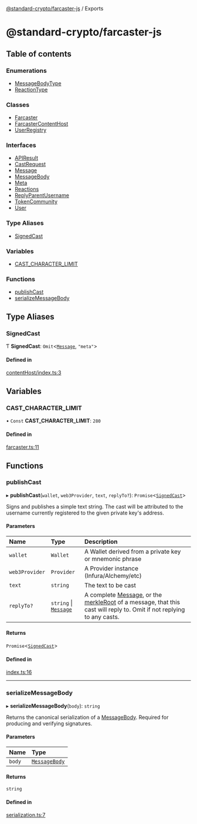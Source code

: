 [@standard-crypto/farcaster-js](README.md) / Exports

# @standard-crypto/farcaster-js

## Table of contents

### Enumerations

- [MessageBodyType](enums/MessageBodyType.md)
- [ReactionType](enums/ReactionType.md)

### Classes

- [Farcaster](classes/Farcaster.md)
- [FarcasterContentHost](classes/FarcasterContentHost.md)
- [UserRegistry](classes/UserRegistry.md)

### Interfaces

- [APIResult](interfaces/APIResult.md)
- [CastRequest](interfaces/CastRequest.md)
- [Message](interfaces/Message.md)
- [MessageBody](interfaces/MessageBody.md)
- [Meta](interfaces/Meta.md)
- [Reactions](interfaces/Reactions.md)
- [ReplyParentUsername](interfaces/ReplyParentUsername.md)
- [TokenCommunity](interfaces/TokenCommunity.md)
- [User](interfaces/User.md)

### Type Aliases

- [SignedCast](modules.md#signedcast)

### Variables

- [CAST\_CHARACTER\_LIMIT](modules.md#cast_character_limit)

### Functions

- [publishCast](modules.md#publishcast)
- [serializeMessageBody](modules.md#serializemessagebody)

## Type Aliases

### SignedCast

Ƭ **SignedCast**: `Omit`<[`Message`](interfaces/Message.md), ``"meta"``\>

#### Defined in

[contentHost/index.ts:3](https://github.com/standard-crypto/farcaster-js/blob/main/src/contentHost/index.ts#L3)

## Variables

### CAST\_CHARACTER\_LIMIT

• `Const` **CAST\_CHARACTER\_LIMIT**: ``280``

#### Defined in

[farcaster.ts:11](https://github.com/standard-crypto/farcaster-js/blob/main/src/farcaster.ts#L11)

## Functions

### publishCast

▸ **publishCast**(`wallet`, `web3Provider`, `text`, `replyTo?`): `Promise`<[`SignedCast`](modules.md#signedcast)\>

Signs and publishes a simple text string.
The cast will be attributed to the username currently registered
to the given private key's address.

#### Parameters

| Name | Type | Description |
| :------ | :------ | :------ |
| `wallet` | `Wallet` | A Wallet derived from a private key or mnemonic phrase |
| `web3Provider` | `Provider` | A Provider instance (Infura/Alchemy/etc) |
| `text` | `string` | The text to be cast |
| `replyTo?` | `string` \| [`Message`](interfaces/Message.md) | A complete [Message](interfaces/Message.md), or the [merkleRoot](interfaces/Message.md#merkleroot) of a message, that this cast will reply to. Omit if not replying to any casts. |

#### Returns

`Promise`<[`SignedCast`](modules.md#signedcast)\>

#### Defined in

[index.ts:16](https://github.com/standard-crypto/farcaster-js/blob/main/src/index.ts#L16)

___

### serializeMessageBody

▸ **serializeMessageBody**(`body`): `string`

Returns the canonical serialization of a [MessageBody](interfaces/MessageBody.md).
Required for producing and verifying signatures.

#### Parameters

| Name | Type |
| :------ | :------ |
| `body` | [`MessageBody`](interfaces/MessageBody.md) |

#### Returns

`string`

#### Defined in

[serialization.ts:7](https://github.com/standard-crypto/farcaster-js/blob/main/src/serialization.ts#L7)
